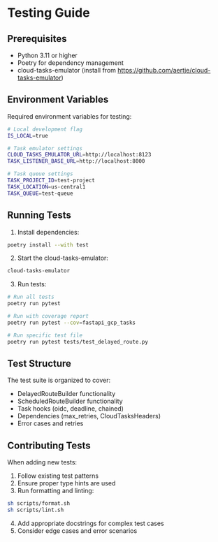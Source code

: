 # Testing Guide

## Prerequisites
- Python 3.11 or higher
- Poetry for dependency management
- cloud-tasks-emulator (install from https://github.com/aertje/cloud-tasks-emulator)

## Environment Variables
Required environment variables for testing:
```bash
# Local development flag
IS_LOCAL=true

# Task emulator settings
CLOUD_TASKS_EMULATOR_URL=http://localhost:8123
TASK_LISTENER_BASE_URL=http://localhost:8000

# Task queue settings
TASK_PROJECT_ID=test-project
TASK_LOCATION=us-central1
TASK_QUEUE=test-queue
```

## Running Tests

1. Install dependencies:
```bash
poetry install --with test
```

2. Start the cloud-tasks-emulator:
```bash
cloud-tasks-emulator
```

3. Run tests:
```bash
# Run all tests
poetry run pytest

# Run with coverage report
poetry run pytest --cov=fastapi_gcp_tasks

# Run specific test file
poetry run pytest tests/test_delayed_route.py
```

## Test Structure

The test suite is organized to cover:
- DelayedRouteBuilder functionality
- ScheduledRouteBuilder functionality
- Task hooks (oidc, deadline, chained)
- Dependencies (max_retries, CloudTasksHeaders)
- Error cases and retries

## Contributing Tests

When adding new tests:
1. Follow existing test patterns
2. Ensure proper type hints are used
3. Run formatting and linting:
```bash
sh scripts/format.sh
sh scripts/lint.sh
```
4. Add appropriate docstrings for complex test cases
5. Consider edge cases and error scenarios

